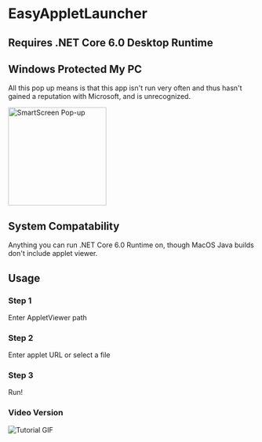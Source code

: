 # EasyAppletLauncher

## Requires .NET Core 6.0 Desktop Runtime

## Windows Protected My PC
All this pop up means is that this app isn't run very often and thus hasn't gained a reputation with Microsoft, and is unrecognized.

<img src="https://i.imgur.com/ChfuxPQ.png" alt="SmartScreen Pop-up" width="200"/>

## System Compatability
Anything you can run .NET Core 6.0 Runtime on, though MacOS Java builds don't include applet viewer.

## Usage
### Step 1
Enter AppletViewer path
### Step 2
Enter applet URL or select a file
### Step 3
Run!
### Video Version
![Tutorial GIF](https://i.imgur.com/Fgt9QMe.gif)
